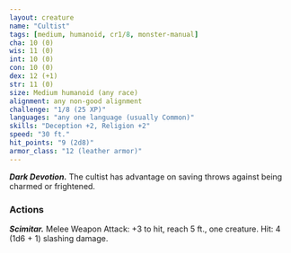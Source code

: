 ```yaml
---
layout: creature
name: "Cultist"
tags: [medium, humanoid, cr1/8, monster-manual]
cha: 10 (0)
wis: 11 (0)
int: 10 (0)
con: 10 (0)
dex: 12 (+1)
str: 11 (0)
size: Medium humanoid (any race)
alignment: any non-good alignment
challenge: "1/8 (25 XP)"
languages: "any one language (usually Common)"
skills: "Deception +2, Religion +2"
speed: "30 ft."
hit_points: "9 (2d8)"
armor_class: "12 (leather armor)"
---
```


***Dark Devotion.*** The cultist has advantage on saving throws against being charmed or frightened.

### Actions

***Scimitar.*** Melee Weapon Attack: +3 to hit, reach 5 ft., one creature. Hit: 4 (1d6 + 1) slashing damage.